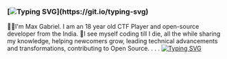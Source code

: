### [![Typing SVG](https://readme-typing-svg.herokuapp.com?font=bauhaus+93&color=F71302&center=true&vCenter=true&width=500&lines=%3EHello%2C+Friend!)](https://git.io/typing-svg)

👋🏻I'm Max Gabriel. I am an 18 year old CTF Player and open-source developer from the India.
🔮I see myself coding till I die, all the while sharing my knowledge, helping newcomers grow, leading technical advancements and transformations, contributing to Open Source.
.
.
.
[![Typing SVG](https://readme-typing-svg.herokuapp.com?font=bauhaus+93&color=F71302&center=true&vCenter=true&width=500&lines=%22We'll+see+more+with+our+eyes+closed%22)](https://git.io/typing-svg)
